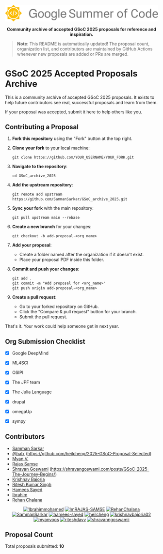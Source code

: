 <!-- @format -->

<p align="center">
    <img src="https://github.com/Rishabh04-02/The-Beginners-Guide-to-Google-Summer-of-Code-GSoC/blob/master/gsoclogo.svg">    
</p>
<p align="center"><b>Community archive of accepted GSoC 2025 proposals for reference and inspiration.</b></p>

> **Note**: This README is automatically updated! The proposal count, organization list, and contributors are maintained by GitHub Actions whenever new proposals are added or PRs are merged.

# GSoC 2025 Accepted Proposals Archive

This is a community archive of accepted GSoC 2025 proposals. It exists to help future contributors see real, successful proposals and learn from them.

If your proposal was accepted, submit it here to help others like you.


## Contributing a Proposal

1. **Fork this repository** using the "Fork" button at the top right.
2. **Clone your fork** to your local machine:

   ```
   git clone https://github.com/YOUR_USERNAME/YOUR_FORK.git
   ```

3. **Navigate to the repository**:

   ```
   cd GSoC_archive_2025
   ```

4. **Add the upstream repository**:

   ```
   git remote add upstream https://github.com/SammanSarkar/GSoC_archive_2025.git
   ```

5. **Sync your fork** with the main repository:

   ```
   git pull upstream main --rebase
   ```

6. **Create a new branch** for your changes:

   ```
   git checkout -b add-proposal-<org_name>
   ```

7. **Add your proposal**:
   - Create a folder named after the organization if it doesn't exist.
   - Place your proposal PDF inside this folder.

8. **Commit and push your changes**:

   ```
   git add .
   git commit -m "Add proposal for <org_name>"
   git push origin add-proposal-<org_name>
   ```

9. **Create a pull request**:
   - Go to your forked repository on GitHub.
   - Click the "Compare & pull request" button for your branch.
   - Submit the pull request.

That's it. Your work could help someone get in next year.

## Org Submission Checklist

- [x] Google DeepMind
- [x] ML4SCI
- [x] OSIPI
- [x] The JPF team
- [x] The Julia Language
- [x] drupal
- [x] omegaUp
- [x] sympy













































## Contributors

<!-- Add contributors below -->
- [Samman Sarkar](https://github.com/SammanSarkar)
- [@halx](https://github.com/heilcheng) (https://github.com/heilcheng/2025-GSoC-Proposal-Selected)
- [Myan V.](https://github.com/myanvoos)
- [Rajas Samse](https://github.com/ImRAJAS-SAMSE)
- [Shravan Goswami](https://github.com/shravanngoswamii) (https://shravangoswami.com/posts/GSoC-2025-The-Journey-Begins/)
- [Krishnav Bajoria](https://github.com/krishnavbajoria02)
- [Ritesh Kumar Singh](https://github.com/riteshdavv)
- [Hamees Sayed](https://github.com/hamees-sayed)
- [Ibrahim](https://github.com/1brahimmohamed)
- [Rehan Chalana](https://github.com/RehanChalana)

<div align="center">
  <a href="https://github.com/1brahimmohamed"><img src="https://github.com/1brahimmohamed.png" width="60px" alt="1brahimmohamed" /></a>
  <a href="https://github.com/ImRAJAS-SAMSE"><img src="https://github.com/ImRAJAS-SAMSE.png" width="60px" alt="ImRAJAS-SAMSE" /></a>
  <a href="https://github.com/RehanChalana"><img src="https://github.com/RehanChalana.png" width="60px" alt="RehanChalana" /></a>
  <a href="https://github.com/SammanSarkar"><img src="https://github.com/SammanSarkar.png" width="60px" alt="SammanSarkar" /></a>
  <a href="https://github.com/hamees-sayed"><img src="https://github.com/hamees-sayed.png" width="60px" alt="hamees-sayed" /></a>
  <a href="https://github.com/heilcheng"><img src="https://github.com/heilcheng.png" width="60px" alt="heilcheng" /></a>
  <a href="https://github.com/krishnavbajoria02"><img src="https://github.com/krishnavbajoria02.png" width="60px" alt="krishnavbajoria02" /></a>
  <a href="https://github.com/myanvoos"><img src="https://github.com/myanvoos.png" width="60px" alt="myanvoos" /></a>
  <a href="https://github.com/riteshdavv"><img src="https://github.com/riteshdavv.png" width="60px" alt="riteshdavv" /></a>
  <a href="https://github.com/shravanngoswamii"><img src="https://github.com/shravanngoswamii.png" width="60px" alt="shravanngoswamii" /></a>
</div>

## Proposal Count

Total proposals submitted: **10**



